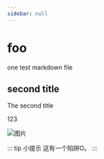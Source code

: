 ```yaml
---
sidebar: null
---
```

# foo
one test markdown file

## second title

The second title

123

![图片](/images/bg.jpg)

::: tip 小提示
这有一个陷阱O。
:::
